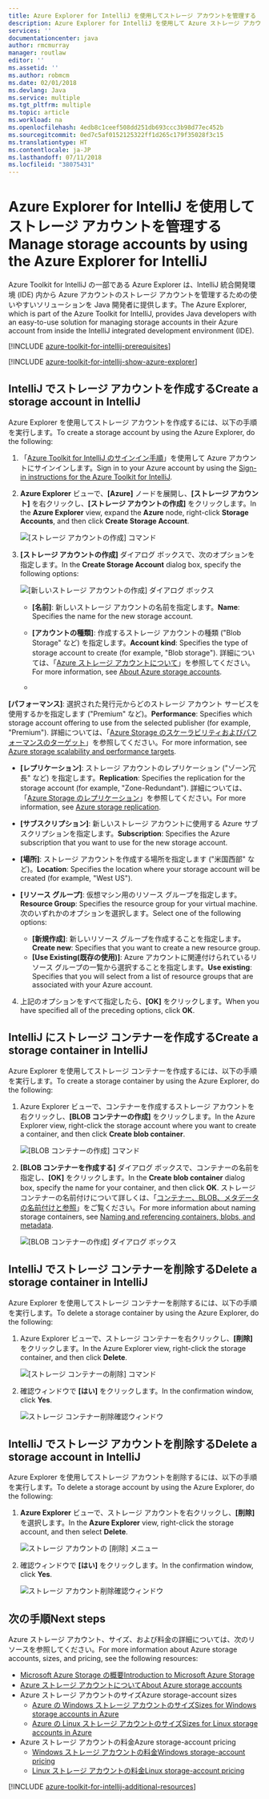 ```yaml
---
title: Azure Explorer for IntelliJ を使用してストレージ アカウントを管理する
description: Azure Explorer for IntelliJ を使用して Azure ストレージ アカウントを管理する方法について説明します。
services: ''
documentationcenter: java
author: rmcmurray
manager: routlaw
editor: ''
ms.assetid: ''
ms.author: robmcm
ms.date: 02/01/2018
ms.devlang: Java
ms.service: multiple
ms.tgt_pltfrm: multiple
ms.topic: article
ms.workload: na
ms.openlocfilehash: 4edb8c1ceef508dd251db693ccc3b98d77ec452b
ms.sourcegitcommit: 0ed7c5af0152125322ff1d265c179f35028f3c15
ms.translationtype: HT
ms.contentlocale: ja-JP
ms.lasthandoff: 07/11/2018
ms.locfileid: "38075431"
---
```

# <a name="manage-storage-accounts-by-using-the-azure-explorer-for-intellij"></a><span data-ttu-id="bee6a-103">Azure Explorer for IntelliJ を使用してストレージ アカウントを管理する</span><span class="sxs-lookup"><span data-stu-id="bee6a-103">Manage storage accounts by using the Azure Explorer for IntelliJ</span></span>

<span data-ttu-id="bee6a-104">Azure Toolkit for IntelliJ の一部である Azure Explorer は、IntelliJ 統合開発環境 (IDE) 内から Azure アカウントのストレージ アカウントを管理するための使いやすいソリューションを Java 開発者に提供します。</span><span class="sxs-lookup"><span data-stu-id="bee6a-104">The Azure Explorer, which is part of the Azure Toolkit for IntelliJ, provides Java developers with an easy-to-use solution for managing storage accounts in their Azure account from inside the IntelliJ integrated development environment (IDE).</span></span>

[!INCLUDE [azure-toolkit-for-intellij-prerequisites](../includes/azure-toolkit-for-intellij-prerequisites.md)]

[!INCLUDE [azure-toolkit-for-intellij-show-azure-explorer](../includes/azure-toolkit-for-intellij-show-azure-explorer.md)]

## <a name="create-a-storage-account-in-intellij"></a><span data-ttu-id="bee6a-105">IntelliJ でストレージ アカウントを作成する</span><span class="sxs-lookup"><span data-stu-id="bee6a-105">Create a storage account in IntelliJ</span></span>

<span data-ttu-id="bee6a-106">Azure Explorer を使用してストレージ アカウントを作成するには、以下の手順を実行します。</span><span class="sxs-lookup"><span data-stu-id="bee6a-106">To create a storage account by using the Azure Explorer, do the following:</span></span>

1. <span data-ttu-id="bee6a-107">「[Azure Toolkit for IntelliJ のサインイン手順]」を使用して Azure アカウントにサインインします。</span><span class="sxs-lookup"><span data-stu-id="bee6a-107">Sign in to your Azure account by using the [Sign-in instructions for the Azure Toolkit for IntelliJ].</span></span> 

2. <span data-ttu-id="bee6a-108">**Azure Explorer** ビューで、**[Azure]** ノードを展開し、**[ストレージ アカウント]** を右クリックし、**[ストレージ アカウントの作成]** をクリックします。</span><span class="sxs-lookup"><span data-stu-id="bee6a-108">In the **Azure Explorer** view, expand the **Azure** node, right-click **Storage Accounts**, and then click **Create Storage Account**.</span></span>

   ![[ストレージ アカウントの作成] コマンド][CS01]

3. <span data-ttu-id="bee6a-110">**[ストレージ アカウントの作成]** ダイアログ ボックスで、次のオプションを指定します。</span><span class="sxs-lookup"><span data-stu-id="bee6a-110">In the **Create Storage Account** dialog box, specify the following options:</span></span>

   ![[新しいストレージ アカウントの作成] ダイアログ ボックス][CS02]

   * <span data-ttu-id="bee6a-112">**[名前]**: 新しいストレージ アカウントの名前を指定します。</span><span class="sxs-lookup"><span data-stu-id="bee6a-112">**Name**: Specifies the name for the new storage account.</span></span>

   * <span data-ttu-id="bee6a-113">**[アカウントの種類]**: 作成するストレージ アカウントの種類 ("Blob Storage" など) を指定します。</span><span class="sxs-lookup"><span data-stu-id="bee6a-113">**Account kind**: Specifies the type of storage account to create (for example, "Blob storage").</span></span> <span data-ttu-id="bee6a-114">詳細については、「[Azure ストレージ アカウントについて]」を参照してください。</span><span class="sxs-lookup"><span data-stu-id="bee6a-114">For more information, see [About Azure storage accounts].</span></span> 

   * <span data-ttu-id="bee6a-115">
  **[パフォーマンス]**: 選択された発行元からどのストレージ アカウント サービスを使用するかを指定します ("Premium" など)。</span><span class="sxs-lookup"><span data-stu-id="bee6a-115">**Performance**: Specifies which storage account offering to use from the selected publisher (for example, "Premium").</span></span> <span data-ttu-id="bee6a-116">詳細については、「[Azure Storage のスケーラビリティおよびパフォーマンスのターゲット]」を参照してください。</span><span class="sxs-lookup"><span data-stu-id="bee6a-116">For more information, see [Azure storage scalability and performance targets].</span></span> 

   * <span data-ttu-id="bee6a-117">**[レプリケーション]**: ストレージ アカウントのレプリケーション ("ゾーン冗長" など) を指定します。</span><span class="sxs-lookup"><span data-stu-id="bee6a-117">**Replication**: Specifies the replication for the storage account (for example, "Zone-Redundant").</span></span> <span data-ttu-id="bee6a-118">詳細については、「[Azure Storage のレプリケーション]」を参照してください。</span><span class="sxs-lookup"><span data-stu-id="bee6a-118">For more information, see [Azure storage replication].</span></span> 

   * <span data-ttu-id="bee6a-119">**[サブスクリプション]**: 新しいストレージ アカウントに使用する Azure サブスクリプションを指定します。</span><span class="sxs-lookup"><span data-stu-id="bee6a-119">**Subscription**: Specifies the Azure subscription that you want to use for the new storage account.</span></span>

   * <span data-ttu-id="bee6a-120">**[場所]**: ストレージ アカウントを作成する場所を指定します ("米国西部" など)。</span><span class="sxs-lookup"><span data-stu-id="bee6a-120">**Location**: Specifies the location where your storage account will be created (for example, "West US").</span></span>

   * <span data-ttu-id="bee6a-121">**[リソース グループ]**: 仮想マシン用のリソース グループを指定します。</span><span class="sxs-lookup"><span data-stu-id="bee6a-121">**Resource Group**: Specifies the resource group for your virtual machine.</span></span> <span data-ttu-id="bee6a-122">次のいずれかのオプションを選択します。</span><span class="sxs-lookup"><span data-stu-id="bee6a-122">Select one of the following options:</span></span>
      * <span data-ttu-id="bee6a-123">**[新規作成]**: 新しいリソース グループを作成することを指定します。</span><span class="sxs-lookup"><span data-stu-id="bee6a-123">**Create new**: Specifies that you want to create a new resource group.</span></span>
      * <span data-ttu-id="bee6a-124">**[Use Existing\(既存の使用\)]**: Azure アカウントに関連付けられているリソース グループの一覧から選択することを指定します。</span><span class="sxs-lookup"><span data-stu-id="bee6a-124">**Use existing**: Specifies that you will select from a list of resource groups that are associated with your Azure account.</span></span>

4. <span data-ttu-id="bee6a-125">上記のオプションをすべて指定したら、**[OK]** をクリックします。</span><span class="sxs-lookup"><span data-stu-id="bee6a-125">When you have specified all of the preceding options, click **OK**.</span></span>

## <a name="create-a-storage-container-in-intellij"></a><span data-ttu-id="bee6a-126">IntelliJ にストレージ コンテナーを作成する</span><span class="sxs-lookup"><span data-stu-id="bee6a-126">Create a storage container in IntelliJ</span></span>

<span data-ttu-id="bee6a-127">Azure Explorer を使用してストレージ コンテナーを作成するには、以下の手順を実行します。</span><span class="sxs-lookup"><span data-stu-id="bee6a-127">To create a storage container by using the Azure Explorer, do the following:</span></span>

1. <span data-ttu-id="bee6a-128">Azure Explorer ビューで、コンテナーを作成するストレージ アカウントを右クリックし、**[BLOB コンテナーの作成]** をクリックします。</span><span class="sxs-lookup"><span data-stu-id="bee6a-128">In the Azure Explorer view, right-click the storage account where you want to create a container, and then click **Create blob container**.</span></span>

   ![[BLOB コンテナーの作成] コマンド][CC01]

2. <span data-ttu-id="bee6a-130">**[BLOB コンテナーを作成する]** ダイアログ ボックスで、コンテナーの名前を指定し、**[OK]** をクリックします。</span><span class="sxs-lookup"><span data-stu-id="bee6a-130">In the **Create blob container** dialog box, specify the name for your container, and then click **OK**.</span></span> <span data-ttu-id="bee6a-131">ストレージ コンテナーの名前付けについて詳しくは、「[コンテナー、BLOB、メタデータの名前付けと参照]」をご覧ください。</span><span class="sxs-lookup"><span data-stu-id="bee6a-131">For more information about naming storage containers, see [Naming and referencing containers, blobs, and metadata].</span></span>

   ![[BLOB コンテナーの作成] ダイアログ ボックス][CC02]

## <a name="delete-a-storage-container-in-intellij"></a><span data-ttu-id="bee6a-133">IntelliJ でストレージ コンテナーを削除する</span><span class="sxs-lookup"><span data-stu-id="bee6a-133">Delete a storage container in IntelliJ</span></span>

<span data-ttu-id="bee6a-134">Azure Explorer を使用してストレージ コンテナーを削除するには、以下の手順を実行します。</span><span class="sxs-lookup"><span data-stu-id="bee6a-134">To delete a storage container by using the Azure Explorer, do the following:</span></span>

1. <span data-ttu-id="bee6a-135">Azure Explorer ビューで、ストレージ コンテナーを右クリックし、**[削除]** をクリックします。</span><span class="sxs-lookup"><span data-stu-id="bee6a-135">In the Azure Explorer view, right-click the storage container, and then click **Delete**.</span></span>

   ![[ストレージ コンテナーの削除] コマンド][DC01]

2. <span data-ttu-id="bee6a-137">確認ウィンドウで **[はい]** をクリックします。</span><span class="sxs-lookup"><span data-stu-id="bee6a-137">In the confirmation window, click **Yes**.</span></span>

   ![ストレージ コンテナー削除確認ウィンドウ][DC02]

## <a name="delete-a-storage-account-in-intellij"></a><span data-ttu-id="bee6a-139">IntelliJ でストレージ アカウントを削除する</span><span class="sxs-lookup"><span data-stu-id="bee6a-139">Delete a storage account in IntelliJ</span></span>

<span data-ttu-id="bee6a-140">Azure Explorer を使用してストレージ アカウントを削除するには、以下の手順を実行します。</span><span class="sxs-lookup"><span data-stu-id="bee6a-140">To delete a storage account by using the Azure Explorer, do the following:</span></span>

1. <span data-ttu-id="bee6a-141">**Azure Explorer** ビューで、ストレージ アカウントを右クリックし、**[削除]** を選択します。</span><span class="sxs-lookup"><span data-stu-id="bee6a-141">In the **Azure Explorer** view, right-click the storage account, and then select **Delete**.</span></span>

   ![ストレージ アカウントの [削除] メニュー][DS01]

2. <span data-ttu-id="bee6a-143">確認ウィンドウで **[はい]** をクリックします。</span><span class="sxs-lookup"><span data-stu-id="bee6a-143">In the confirmation window, click **Yes**.</span></span>

   ![ストレージ アカウント削除確認ウィンドウ][DS02]

## <a name="next-steps"></a><span data-ttu-id="bee6a-145">次の手順</span><span class="sxs-lookup"><span data-stu-id="bee6a-145">Next steps</span></span>

<span data-ttu-id="bee6a-146">Azure ストレージ アカウント、サイズ、および料金の詳細については、次のリソースを参照してください。</span><span class="sxs-lookup"><span data-stu-id="bee6a-146">For more information about Azure storage accounts, sizes, and pricing, see the following resources:</span></span>

* <span data-ttu-id="bee6a-147">[Microsoft Azure Storage の概要]</span><span class="sxs-lookup"><span data-stu-id="bee6a-147">[Introduction to Microsoft Azure Storage]</span></span>
* <span data-ttu-id="bee6a-148">[Azure ストレージ アカウントについて]</span><span class="sxs-lookup"><span data-stu-id="bee6a-148">[About Azure storage accounts]</span></span>
* <span data-ttu-id="bee6a-149">Azure ストレージ アカウントのサイズ</span><span class="sxs-lookup"><span data-stu-id="bee6a-149">Azure storage-account sizes</span></span>
  * <span data-ttu-id="bee6a-150">[Azure の Windows ストレージ アカウントのサイズ]</span><span class="sxs-lookup"><span data-stu-id="bee6a-150">[Sizes for Windows storage accounts in Azure]</span></span>
  * <span data-ttu-id="bee6a-151">[Azure の Linux ストレージ アカウントのサイズ]</span><span class="sxs-lookup"><span data-stu-id="bee6a-151">[Sizes for Linux storage accounts in Azure]</span></span>
* <span data-ttu-id="bee6a-152">Azure ストレージ アカウントの料金</span><span class="sxs-lookup"><span data-stu-id="bee6a-152">Azure storage-account pricing</span></span>
  * <span data-ttu-id="bee6a-153">[Windows ストレージ アカウントの料金]</span><span class="sxs-lookup"><span data-stu-id="bee6a-153">[Windows storage-account pricing]</span></span>
  * <span data-ttu-id="bee6a-154">[Linux ストレージ アカウントの料金]</span><span class="sxs-lookup"><span data-stu-id="bee6a-154">[Linux storage-account pricing]</span></span>

[!INCLUDE [azure-toolkit-for-intellij-additional-resources](../includes/azure-toolkit-for-intellij-additional-resources.md)]

<!-- URL List -->

[Azure Toolkit for IntelliJ のサインイン手順]: ./azure-toolkit-for-intellij-sign-in-instructions.md
[Sign-in instructions for the Azure Toolkit for IntelliJ]: ./azure-toolkit-for-intellij-sign-in-instructions.md
[Microsoft Azure Storage の概要]: /azure/storage/storage-introduction
[Introduction to Microsoft Azure Storage]: /azure/storage/storage-introduction
[Azure ストレージ アカウントについて]: /azure/storage/storage-create-storage-account
[About Azure storage accounts]: /azure/storage/storage-create-storage-account
[Azure Storage のレプリケーション]: /azure/storage/storage-redundancy
[Azure storage replication]: /azure/storage/storage-redundancy
[Azure Storage のスケーラビリティおよびパフォーマンスのターゲット]: /azure/storage/storage-scalability-targets
[Azure storage scalability and Performance Targets]: /azure/storage/storage-scalability-targets
[コンテナー、BLOB、メタデータの名前付けと参照]: http://go.microsoft.com/fwlink/?LinkId=255555
[Naming and referencing containers, blobs, and metadata]: http://go.microsoft.com/fwlink/?LinkId=255555

[Azure の Windows ストレージ アカウントのサイズ]: /azure/virtual-machines/virtual-machines-windows-sizes
[Sizes for Windows storage accounts in Azure]: /azure/virtual-machines/virtual-machines-windows-sizes
[Azure の Linux ストレージ アカウントのサイズ]: /azure/virtual-machines/virtual-machines-linux-sizes
[Sizes for Linux storage accounts in Azure]: /azure/virtual-machines/virtual-machines-linux-sizes
[Windows ストレージ アカウントの料金]: /pricing/details/virtual-machines/windows/
[Windows storage-account pricing]: /pricing/details/virtual-machines/windows/
[Linux ストレージ アカウントの料金]: /pricing/details/virtual-machines/linux/
[Linux storage-account pricing]: /pricing/details/virtual-machines/linux/

<!-- IMG List -->

[CS01]: media/azure-toolkit-for-intellij-managing-storage-accounts-using-azure-explorer/CS01.png
[CS02]: media/azure-toolkit-for-intellij-managing-storage-accounts-using-azure-explorer/CS02.png
[CC01]: media/azure-toolkit-for-intellij-managing-storage-accounts-using-azure-explorer/CC01.png
[CC02]: media/azure-toolkit-for-intellij-managing-storage-accounts-using-azure-explorer/CC02.png

[DS01]: media/azure-toolkit-for-intellij-managing-storage-accounts-using-azure-explorer/DS01.png
[DS02]: media/azure-toolkit-for-intellij-managing-storage-accounts-using-azure-explorer/DS02.png
[DC01]: media/azure-toolkit-for-intellij-managing-storage-accounts-using-azure-explorer/DC01.png
[DC02]: media/azure-toolkit-for-intellij-managing-storage-accounts-using-azure-explorer/DC02.png
